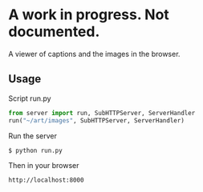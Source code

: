 # A work in progress. Not documented.

A viewer of captions and the images in the browser.

## Usage

Script run.py


```python
from server import run, SubHTTPServer, ServerHandler
run("~/art/images", SubHTTPServer, ServerHandler)
```

Run the server

```bash
$ python run.py
```

Then in your browser

```
http://localhost:8000
```
